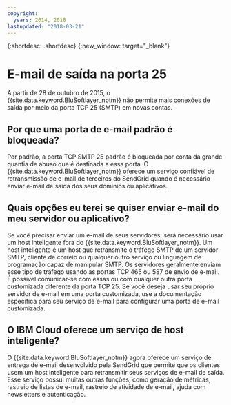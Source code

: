 ```yaml
---
copyright:
  years: 2014, 2018
lastupdated: "2018-03-21"
---
```


{:shortdesc: .shortdesc}
{:new_window: target="_blank"}

# E-mail de saída na porta 25

A partir de 28 de outubro de 2015, o {{site.data.keyword.BluSoftlayer_notm}} não permite mais
conexões de saída por meio da porta TCP 25 (SMTP) em novas contas.

## Por que uma porta de e-mail padrão é bloqueada?

Por padrão, a porta TCP SMTP 25 padrão é bloqueada por conta da grande quantia de abuso que é destinada a
essa porta. O {{site.data.keyword.BluSoftlayer_notm}} oferece um serviço confiável de retransmissão de e-mail de terceiros do SendGrid quando é necessário enviar e-mail de saída dos seus domínios ou aplicativos.  

## Quais opções eu terei se quiser enviar e-mail do meu servidor ou aplicativo?

Se você precisar enviar um e-mail de seus servidores, será necessário usar um host inteligente fora do {{site.data.keyword.BluSoftlayer_notm}}. Um host inteligente é um host que retransmite o tráfego SMTP de um servidor SMTP, cliente de correio ou qualquer outro serviço ou linguagem de programação capaz de manipular SMTP. Os servidores geralmente enviam esse tipo de tráfego usando as portas TCP 465
ou 587 de envio de e-mail.  É possível comunicar-se com essas ou com qualquer outra porta customizada diferente da
porta TCP 25. Se você deseja usar seu próprio servidor de e-mail em uma porta customizada, use a documentação
específica para seu serviço de e-mail para configurar uma porta de e-mail customizada.

## O IBM Cloud oferece um serviço de host inteligente?

O {{site.data.keyword.BluSoftlayer_notm}} agora oferece um serviço de entrega de e-mail
desenvolvido pela SendGrid que permite que os clientes usem um host inteligente para retransmitir seus
serviços de e-mail de saída. Esse serviço possui muitas outras funções, como geração de métricas, rastreio
de listas de e-mail, rastreio de atividade de e-mail, ajuda com newsletters e autenticação.
